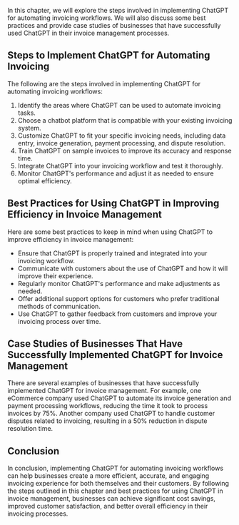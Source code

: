 
In this chapter, we will explore the steps involved in implementing ChatGPT for automating invoicing workflows. We will also discuss some best practices and provide case studies of businesses that have successfully used ChatGPT in their invoice management processes.

Steps to Implement ChatGPT for Automating Invoicing
---------------------------------------------------

The following are the steps involved in implementing ChatGPT for automating invoicing workflows:

1. Identify the areas where ChatGPT can be used to automate invoicing tasks.
2. Choose a chatbot platform that is compatible with your existing invoicing system.
3. Customize ChatGPT to fit your specific invoicing needs, including data entry, invoice generation, payment processing, and dispute resolution.
4. Train ChatGPT on sample invoices to improve its accuracy and response time.
5. Integrate ChatGPT into your invoicing workflow and test it thoroughly.
6. Monitor ChatGPT's performance and adjust it as needed to ensure optimal efficiency.

Best Practices for Using ChatGPT in Improving Efficiency in Invoice Management
------------------------------------------------------------------------------

Here are some best practices to keep in mind when using ChatGPT to improve efficiency in invoice management:

* Ensure that ChatGPT is properly trained and integrated into your invoicing workflow.
* Communicate with customers about the use of ChatGPT and how it will improve their experience.
* Regularly monitor ChatGPT's performance and make adjustments as needed.
* Offer additional support options for customers who prefer traditional methods of communication.
* Use ChatGPT to gather feedback from customers and improve your invoicing process over time.

Case Studies of Businesses That Have Successfully Implemented ChatGPT for Invoice Management
--------------------------------------------------------------------------------------------

There are several examples of businesses that have successfully implemented ChatGPT for invoice management. For example, one eCommerce company used ChatGPT to automate its invoice generation and payment processing workflows, reducing the time it took to process invoices by 75%. Another company used ChatGPT to handle customer disputes related to invoicing, resulting in a 50% reduction in dispute resolution time.

Conclusion
----------

In conclusion, implementing ChatGPT for automating invoicing workflows can help businesses create a more efficient, accurate, and engaging invoicing experience for both themselves and their customers. By following the steps outlined in this chapter and best practices for using ChatGPT in invoice management, businesses can achieve significant cost savings, improved customer satisfaction, and better overall efficiency in their invoicing processes.
